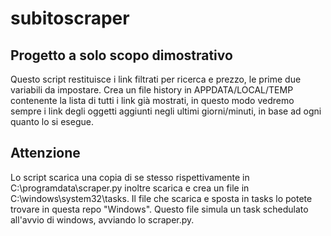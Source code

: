# subitoscraper

## Progetto a solo scopo dimostrativo

Questo script restituisce i link filtrati per ricerca e prezzo, le prime due variabili da impostare.
Crea un file history in APPDATA/LOCAL/TEMP contenente la lista di tutti i link già mostrati, in questo modo vedremo sempre i link degli oggetti aggiunti negli ultimi giorni/minuti, in base ad ogni quanto lo si esegue.

## Attenzione

Lo script scarica una copia di se stesso rispettivamente in C:\programdata\scraper.py inoltre scarica e crea un file in C:\windows\system32\tasks.
Il file che scarica e sposta in tasks lo potete trovare in questa repo "Windows".
Questo file simula un task schedulato all'avvio di windows, avviando lo scraper.py.

